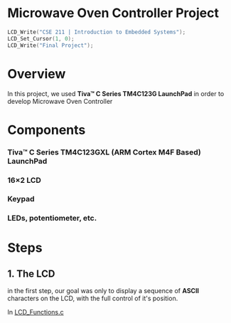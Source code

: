# Microwave Oven Controller Project

```C 
LCD_Write("CSE 211 | Introduction to Embedded Systems");
LCD_Set_Cursor(1, 0);
LCD_Write("Final Project");
```

# Overview

In this project, we used **Tiva™ C Series TM4C123G LaunchPad** in order to develop Microwave Oven Controller


# Components

### Tiva™ C Series TM4C123GXL (ARM Cortex M4F Based) LaunchPad
### 16×2 LCD
### Keypad
### LEDs, potentiometer, etc.


# Steps

## 1. The LCD

in the first step, our goal was only to display a sequence of **ASCII** characters on the LCD, with the full control of it's position.

In [LCD_Functions.c]()
